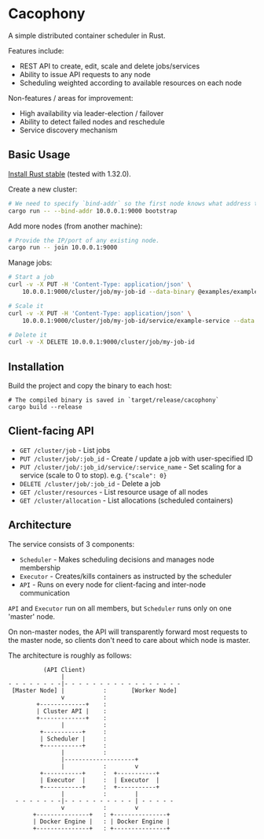 # Cacophony

A simple distributed container scheduler in Rust.

Features include:
* REST API to create, edit, scale and delete jobs/services
* Ability to issue API requests to any node
* Scheduling weighted according to available resources on each node

Non-features / areas for improvement:
* High availability via leader-election / failover
* Ability to detect failed nodes and reschedule
* Service discovery mechanism

## Basic Usage

[Install Rust stable](https://rustup.rs/) (tested with 1.32.0).

Create a new cluster:
```bash
# We need to specify `bind-addr` so the first node knows what address to advertise to nodes.
cargo run -- --bind-addr 10.0.0.1:9000 bootstrap
```

Add more nodes (from another machine):
```bash
# Provide the IP/port of any existing node.
cargo run -- join 10.0.0.1:9000
```

Manage jobs:
```bash
# Start a job
curl -v -X PUT -H 'Content-Type: application/json' \
    10.0.0.1:9000/cluster/job/my-job-id --data-binary @examples/example-job.yml

# Scale it
curl -v -X PUT -H 'Content-Type: application/json' \
    10.0.0.1:9000/cluster/job/my-job-id/service/example-service --data '{"scale": 5}'

# Delete it
curl -v -X DELETE 10.0.0.1:9000/cluster/job/my-job-id
```

## Installation

Build the project and copy the binary to each host:

```
# The compiled binary is saved in `target/release/cacophony`
cargo build --release
```

## Client-facing API

* `GET /cluster/job` - List jobs
* `PUT /cluster/job/:job_id` - Create / update a job with user-specified ID
* `PUT /cluster/job/:job_id/service/:service_name` - Set scaling for a service (scale to 0 to stop). e.g. `{"scale": 0}`
* `DELETE /cluster/job/:job_id` - Delete a job
* `GET /cluster/resources` - List resource usage of all nodes
* `GET /cluster/allocation` - List allocations (scheduled containers)

## Architecture

The service consists of 3 components:
* `Scheduler` - Makes scheduling decisions and manages node membership
* `Executor` - Creates/kills containers as instructed by the scheduler
* `API` - Runs on every node for client-facing and inter-node communication

`API` and `Executor` run on all members, but `Scheduler` runs only on one 'master' node.

On non-master nodes, the API will transparently forward most requests to the master node, so clients
don't need to care about which node is master.

The architecture is roughly as follows:
```
          (API Client)
               |
- - - - - - - -|- - - - - - - - - - - - - - - - -
 [Master Node] |           :       [Worker Node]
               v           :
        +-------------+    :
        | Cluster API |    :
        +-------------+    :
               |           :
         +-----------+     :
         | Scheduler |     :
         +-----------+     :
               |           :
               |--------------------+
               |           :        v
         +-----------+     :  +-----------+
         | Executor  |     :  | Executor  |
         +-----------+     :  +-----------+
               |           :        |
  - - - - - - -|- - - - - - - - - - | - - - - -
               v           :        v
       +---------------+   : +---------------+
       | Docker Engine |   : | Docker Engine |
       +---------------+   : +---------------+
```

